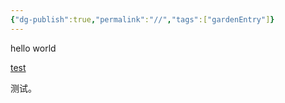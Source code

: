 ```yaml
---
{"dg-publish":true,"permalink":"//","tags":["gardenEntry"]}
---
```



hello world

[test](test.md)

测试。